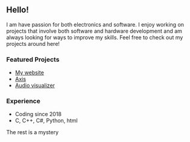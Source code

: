 ## Hello!
I am have passion for both electronics and software. I enjoy working on projects that involve both software and hardware development and am always looking for ways to improve my skills. Feel free to check out my projects around here!

### Featured Projects
-   [My website](h3rl.github.io)
-   [Axis](https://github.com/h3rl/Axis)
-   [Audio visualizer](https://github.com/h3rl/spektrum)

### Experience
-   Coding since 2018
-   C, C++, C#, Python, html

The rest is a mystery
